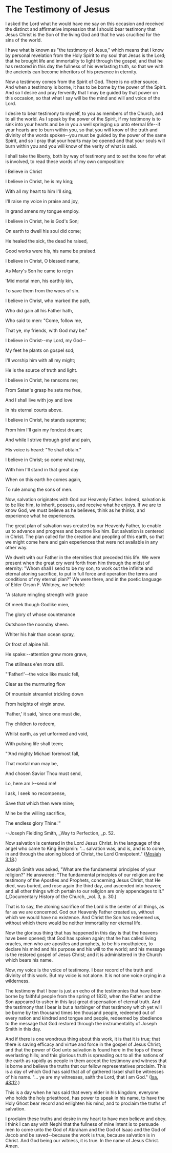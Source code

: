 # The Testimony of Jesus

I asked the Lord what he would have me say on this occasion and received the
distinct and affirmative impression that I should bear testimony that Jesus
Christ is the Son of the living God and that he was crucified for the sins of
the world.

I have what is known as "the testimony of Jesus," which means that I know by
personal revelation from the Holy Spirit to my soul that Jesus is the Lord;
that he brought life and immortality to light through the gospel; and that he
has restored in this day the fullness of his everlasting truth, so that we
with the ancients can become inheritors of his presence in eternity.

Now a testimony comes from the Spirit of God. There is no other source. And
when a testimony is borne, it has to be borne by the power of the Spirit. And
so I desire and pray fervently that I may be guided by that power on this
occasion, so that what I say will be the mind and will and voice of the Lord.

I desire to bear testimony to myself, to you as members of the Church, and to
all the world. As I speak by the power of the Spirit, if my testimony is to
sink into your hearts and be in you a well springing up unto eternal life--if
your hearts are to burn within you, so that you will know of the truth and
divinity of the words spoken--you must be guided by the power of the same
Spirit, and so I pray that your hearts may be opened and that your souls will
burn within you and you will know of the verity of what is said.

I shall take the liberty, both by way of testimony and to set the tone for
what is involved, to read these words of my own composition:

I Believe in Christ

I believe in Christ, he is my king;

With all my heart to him I'll sing;

I'll raise my voice in praise and joy,

In grand amens my tongue employ.

I believe in Christ, he is God's Son;

On earth to dwell his soul did come;

He healed the sick, the dead he raised,

Good works were his, his name be praised.

I believe in Christ, O blessed name,

As Mary's Son he came to reign

'Mid mortal men, his earthly kin,

To save them from the woes of sin.

I believe in Christ, who marked the path,

Who did gain all his Father hath,

Who said to men: "Come, follow me,

That ye, my friends, with God may be."

I believe in Christ--my Lord, my God--

My feet he plants on gospel sod;

I'll worship him with all my might;

He is the source of truth and light.

I believe in Christ, he ransoms me;

From Satan's grasp he sets me free,

And I shall live with joy and love

In his eternal courts above.

I believe in Christ, he stands supreme;

From him I'll gain my fondest dream;

And while I strive through grief and pain,

His voice is heard: "Ye shall obtain."

I believe in Christ; so come what may,

With him I'll stand in that great day

When on this earth he comes again,

To rule among the sons of men.

Now, salvation originates with God our Heavenly Father. Indeed, salvation is
to be like him, to inherit, possess, and receive what he enjoys. If we are to
know God, we must believe as he believes, think as he thinks, and experience
what he experiences.

The great plan of salvation was created by our Heavenly Father, to enable us
to advance and progress and become like him. But salvation is centered in
Christ. The plan called for the creation and peopling of this earth, so that
we might come here and gain experiences that were not available in any other
way.

We dwelt with our Father in the eternities that preceded this life. We were
present when the great cry went forth from him through the midst of eternity:
"Whom shall I send to be my son, to work out the infinite and eternal atoning
sacrifice, to put in full force and operation the terms and conditions of my
eternal plan?" We were there, and in the poetic language of Elder Orson F.
Whitney, we beheld:

"A stature mingling strength with grace

Of meek though Godlike mien,

The glory of whose countenance

Outshone the noonday sheen.

Whiter his hair than ocean spray,

Or frost of alpine hill.

He spake:--attention grew more grave,

The stillness e'en more still.

"'Father!'--the voice like music fell,

Clear as the murmuring flow

Of mountain streamlet trickling down

From heights of virgin snow.

'Father,' it said, 'since one must die,

Thy children to redeem,

Whilst earth, as yet unformed and void,

With pulsing life shall teem;

"'And mighty Michael foremost fall,

That mortal man may be,

And chosen Savior Thou must send,

Lo, here am I--send me!

I ask, I seek no recompense,

Save that which then were mine;

Mine be the willing sacrifice,

The endless glory Thine.'"

--Joseph Fielding Smith, _Way to Perfection, _p. 52.

Now salvation is centered in the Lord Jesus Christ. In the language of the
angel who came to King Benjamin: "... salvation was, and is, and is to come, in
and through the atoning blood of Christ, the Lord Omnipotent." ([Mosiah
3:18](https://www.lds.org/scriptures/bofm/mosiah/3.18?lang=eng#17).)

Joseph Smith was asked, "What are the fundamental principles of your
religion?" He answered: "The fundamental principles of our religion are the
testimony of the Apostles and Prophets, concerning Jesus Christ, that He died,
was buried, and rose again the third day, and ascended into heaven; and all
other things which pertain to our religion are only appendages to it."
(_Documentary History of the Church, _vol. 3, p. 30.)

That is to say, the atoning sacrifice of the Lord is the center of all things,
as far as we are concerned. God our Heavenly Father created us, without which
we would have no existence. And Christ the Son has redeemed us, without which
there would be neither immortality nor eternal life.

Now the glorious thing that has happened in this day is that the heavens have
been opened; that God has spoken again; that he has called living oracles, men
who are apostles and prophets, to be his mouthpiece, to declare his mind and
his purpose and his will to the world; and his message is the restored gospel
of Jesus Christ; and it is administered in the Church which bears his name.

Now, my voice is the voice of testimony. I bear record of the truth and
divinity of this work. But my voice is not alone. It is not one voice crying
in a wilderness.

The testimony that I bear is just an echo of the testimonies that have been
borne by faithful people from the spring of 1820, when the Father and the Son
appeared to usher in this last great dispensation of eternal truth. And the
testimony that I bear is but a harbinger of that testimony which yet will be
borne by ten thousand times ten thousand people, redeemed out of every nation
and kindred and tongue and people, redeemed by obedience to the message that
God restored through the instrumentality of Joseph Smith in this day.

And if there is one wondrous thing about this work, it is that it is true;
that there is saving efficacy and virtue and force in the gospel of Jesus
Christ; and that the power of God unto salvation is found here in the tops of
these everlasting hills; and this glorious truth is spreading out to all the
nations of the earth as rapidly as people in them accept the testimony and
witness that is borne and believe the truths that our fellow representatives
proclaim. This is a day of which God has said that all of gathered Israel
shall be witnesses of his name. "... ye are my witnesses, saith the Lord, that I
am God." ([Isa.
43:12](https://www.lds.org/scriptures/ot/isa/43.12?lang=eng#11).)

This is a day when he has said that every elder in his kingdom, everyone who
holds the holy priesthood, has power to speak in his name, to have the Holy
Ghost bear record and enlighten his mind, and to proclaim the truths of
salvation.

I proclaim these truths and desire in my heart to have men believe and obey. I
think I can say with Nephi that the fullness of mine intent is to persuade men
to come unto the God of Abraham and the God of Isaac and the God of Jacob and
be saved--because the work is true, because salvation is in Christ. And God
being our witness, it is true. In the name of Jesus Christ. Amen.

